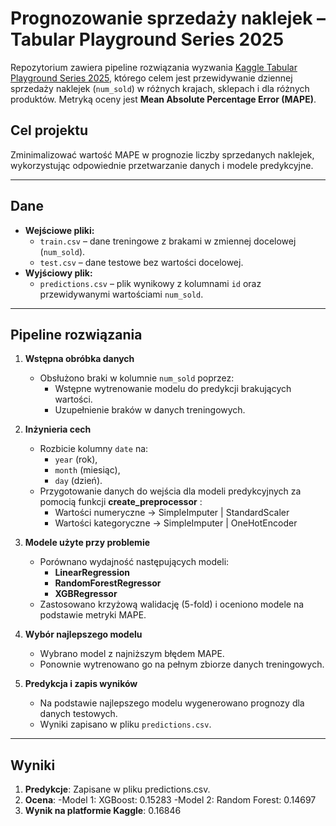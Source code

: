# Prognozowanie sprzedaży naklejek – Tabular Playground Series 2025

Repozytorium zawiera pipeline rozwiązania wyzwania [Kaggle Tabular Playground Series 2025]([https://www.kaggle.com/](https://www.kaggle.com/competitions/playground-series-s5e1/overview)), którego celem jest przewidywanie dziennej sprzedaży naklejek (`num_sold`) w różnych krajach, sklepach i dla różnych produktów. Metryką oceny jest **Mean Absolute Percentage Error (MAPE)**.

## Cel projektu
Zminimalizować wartość MAPE w prognozie liczby sprzedanych naklejek, wykorzystując odpowiednie przetwarzanie danych i modele predykcyjne.

---

## Dane
- **Wejściowe pliki:**
  - `train.csv` – dane treningowe z brakami w zmiennej docelowej (`num_sold`).
  - `test.csv` – dane testowe bez wartości docelowej.
- **Wyjściowy plik:**
  - `predictions.csv` – plik wynikowy z kolumnami `id` oraz przewidywanymi wartościami `num_sold`.

---

## Pipeline rozwiązania

1. **Wstępna obróbka danych**
   - Obsłużono braki w kolumnie `num_sold` poprzez:
     - Wstępne wytrenowanie modelu do predykcji brakujących wartości.
     - Uzupełnienie braków w danych treningowych.

2. **Inżynieria cech**
   - Rozbicie kolumny `date` na:
     - `year` (rok),
     - `month` (miesiąc),
     - `day` (dzień).
   - Przygotowanie danych do wejścia dla modeli predykcyjnych za pomocią funkcji **create_preprocessor** :
     - Wartości numeryczne -> SimpleImputer | StandardScaler
     - Wartości kategoryczne -> SimpleImputer | OneHotEncoder
  
3. **Modele użyte przy problemie**
   - Porównano wydajność następujących modeli:
     - **LinearRegression**
     - **RandomForestRegressor**
     - **XGBRegressor**
   - Zastosowano krzyżową walidację (5-fold) i oceniono modele na podstawie metryki MAPE.

4. **Wybór najlepszego modelu**
   - Wybrano model z najniższym błędem MAPE.
   - Ponownie wytrenowano go na pełnym zbiorze danych treningowych.

5. **Predykcja i zapis wyników**
   - Na podstawie najlepszego modelu wygenerowano prognozy dla danych testowych.
   - Wyniki zapisano w pliku `predictions.csv`.

---
## Wyniki
1. **Predykcje**: Zapisane w pliku predictions.csv.
2. **Ocena**:
   -Model 1: XGBoost: 0.15283
   -Model 2: Random Forest: 0.14697
3. **Wynik na platformie Kaggle**: 0.16846
